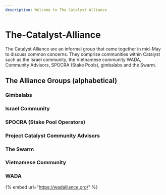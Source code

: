 ```yaml
---
description: Welcome to The Catalyst Alliance
---
```


# The-Catalyst-Alliance

The Catalyst Alliance are an informal group that came together in mid-May to discuss common concerns. They comprise communities within Catalyst such as the Israel community, the Vietnamese community WADA, Community Advisors, SPOCRA \(Stake Pools\), gimbalabs and the Swarm. 

## The Alliance Groups \(alphabetical\)

### Gimbalabs

### Israel Community

### SPOCRA \(Stake Pool Operators\)

### Project Catalyst Community Advisors

### The Swarm

### Vietnamese Community

### WADA

{% embed url="https://wadalliance.org/" %}

















